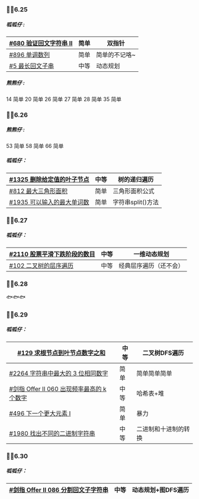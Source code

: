 ### 🐱‍🐉6.25
##### 呱呱仔 : 
| [#680 验证回文字符串 Ⅱ](https://leetcode.cn/problems/valid-palindrome-ii/) | 简单 | 双指针        |
| ------------------------------------------------------------ | ---- | ------------- |
| [#896 单调数列](https://leetcode.cn/problems/monotonic-array/) | 简单 | 简单的不记咯~ |
| [#5 最长回文子串](https://leetcode.cn/problems/longest-palindromic-substring/) | 中等 | 动态规划      |

##### 熊熊仔 : 
14 简单
20 简单
26 简单
27 简单
28 简单
35 简单




### 🐱‍🐉6.26
##### 熊熊仔 : 
53 简单
58 简单
66 简单

##### 呱呱仔：
| [#1325 删除给定值的叶子节点](https://leetcode.cn/problems/delete-leaves-with-a-given-value/) | 中等 | 树的递归遍历      |
| ------------------------------------------------------------ | ---- | ----------------- |
| [#812 最大三角形面积](https://leetcode.cn/problems/largest-triangle-area/) | 简单 | 三角形面积公式    |
| [ #1935 可以输入的最大单词数](https://leetcode.cn/problems/maximum-number-of-words-you-can-type/) | 简单 | 字符串split()方法 |



### 🐱‍🐉6.27

##### 呱呱仔：
| [#2110 股票平滑下跌阶段的数目](https://leetcode.cn/problems/number-of-smooth-descent-periods-of-a-stock/) | 中等 | 一维动态规划           |
| ------------------------------------------------------------ | ---- | ---------------------- |
| [ #102 二叉树的层序遍历](https://leetcode.cn/problems/binary-tree-level-order-traversal/) | 中等 | 经典层序遍历（还不会） |



### 🐱‍🐉6.28

🐟🐟🐟



### 🐱‍🐉6.29

##### 呱呱仔：
| [ #129 求根节点到叶节点数字之和](https://leetcode.cn/problems/sum-root-to-leaf-numbers/) | 中等 | 二叉树DFS遍历        |
| ------------------------------------------------------------ | ---- | -------------------- |
| [ #2264 字符串中最大的 3 位相同数字](https://leetcode.cn/problems/largest-3-same-digit-number-in-string/) | 简单 | 简单简单简单         |
| [#剑指 Offer II 060 出现频率最高的 k 个数字](https://leetcode.cn/problems/g5c51o/) | 中等 | 哈希表+堆            |
| [#496 下一个更大元素 I](https://leetcode.cn/problems/next-greater-element-i/) | 简单 | 暴力                 |
| [#1980 找出不同的二进制字符串](https://leetcode.cn/problems/find-unique-binary-string/) | 中等 | 二进制和十进制的转换 |



### 🐱‍🐉6.30

##### 呱呱仔：
| [#剑指 Offer II 086 分割回文子字符串](https://leetcode.cn/problems/M99OJA/) | 中等 | 动态规划+图DFS遍历 |
| ------------------------------------------------------------ | ---- | ------------------ |
